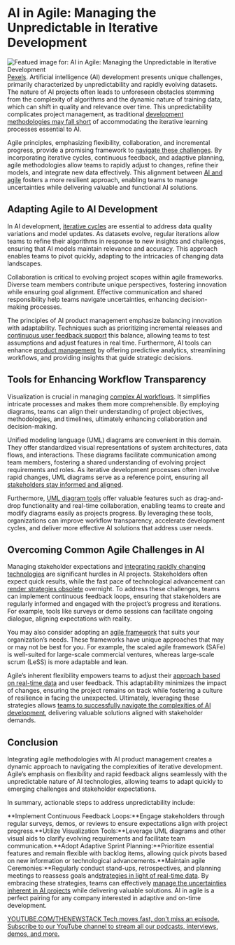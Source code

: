 # AI in Agile: Managing the Unpredictable in Iterative Development
![Featued image for: AI in Agile: Managing the Unpredictable in Iterative Development](https://cdn.thenewstack.io/media/2025/01/de22ec7d-pexels-photo-3861938-1024x683.webp)
[Pexels](https://www.pexels.com/photo/female-engineer-designing-equipment-3861938/).
Artificial intelligence (AI) development presents unique challenges, primarily characterized by unpredictability and rapidly evolving datasets. The nature of AI projects often leads to unforeseen obstacles stemming from the complexity of algorithms and the dynamic nature of training data, which can shift in quality and relevance over time. This unpredictability complicates project management, as traditional [development methodologies may fall short](https://thenewstack.io/even-data-driven-companies-fall-short-of-their-datas-potential/) of accommodating the iterative learning processes essential to AI.

Agile principles, emphasizing flexibility, collaboration, and incremental progress, provide a promising framework to [navigate these challenges](https://codimite.ai/blog/navigating-agile-challenges-strategies-for-success/). By incorporating iterative cycles, continuous feedback, and adaptive planning, agile methodologies allow teams to rapidly adjust to changes, refine their models, and integrate new data effectively. This alignment between [AI and agile](https://insights.daffodilsw.com/blog/ai-meets-agile-the-future-of-ai-driven-software-development) fosters a more resilient approach, enabling teams to manage uncertainties while delivering valuable and functional AI solutions.

## Adapting Agile to AI Development
In AI development, [iterative cycles](https://thenewstack.io/with-ai-now-a-commodity-the-speed-of-iteration-is-the-next-challenge/) are essential to address data quality variations and model updates. As datasets evolve, regular iterations allow teams to refine their algorithms in response to new insights and challenges, ensuring that AI models maintain relevance and accuracy. This approach enables teams to pivot quickly, adapting to the intricacies of changing data landscapes.

Collaboration is critical to evolving project scopes within agile frameworks. Diverse team members contribute unique perspectives, fostering innovation while ensuring goal alignment. Effective communication and shared responsibility help teams navigate uncertainties, enhancing decision-making processes.

The principles of AI product management emphasize balancing innovation with adaptability. Techniques such as prioritizing incremental releases and [continuous user feedback support](https://thenewstack.io/angular-material-support-continues-also-clerk-sdk-for-astro/) this balance, allowing teams to test assumptions and adjust features in real time. Furthermore, AI tools can enhance [product management](https://online.merrimack.edu/product-management-ai-tech/) by offering predictive analytics, streamlining workflows, and providing insights that guide strategic decisions.

## Tools for Enhancing Workflow Transparency
Visualization is crucial in managing [complex AI workflows](https://thenewstack.io/boost-azures-faas-capabilities-with-durable-functions/). It simplifies intricate processes and makes them more comprehensible. By employing diagrams, teams can align their understanding of project objectives, methodologies, and timelines, ultimately enhancing collaboration and decision-making.

Unified modeling language (UML) diagrams are convenient in this domain. They offer standardized visual representations of system architectures, data flows, and interactions. These diagrams facilitate communication among team members, fostering a shared understanding of evolving project requirements and roles. As iterative development processes often involve rapid changes, UML diagrams serve as a reference point, ensuring all [stakeholders stay informed and aligned](https://thenewstack.io/how-platform-teams-can-align-stakeholders/).

Furthermore, [UML diagram tools](https://www.lucidchart.com/pages/examples/uml_diagram_tool) offer valuable features such as drag-and-drop functionality and real-time collaboration, enabling teams to create and modify diagrams easily as projects progress. By leveraging these tools, organizations can improve workflow transparency, accelerate development cycles, and deliver more effective AI solutions that address user needs.

## Overcoming Common Agile Challenges in AI
Managing stakeholder expectations and [integrating rapidly changing technologies](https://thenewstack.io/3-benefits-of-technology-integrations-in-cloud-security/) are significant hurdles in AI projects. Stakeholders often expect quick results, while the fast pace of technological advancement can [render strategies obsolete](https://thenewstack.io/5-software-development-skills-ai-will-render-obsolete/) overnight. To address these challenges, teams can implement continuous feedback loops, ensuring that stakeholders are regularly informed and engaged with the project’s progress and iterations. For example, tools like surveys or demo sessions can facilitate ongoing dialogue, aligning expectations with reality.

You may also consider adopting an [agile framework](https://thenewstack.io/search-best-agile-framework-safe-less-another/) that suits your organization’s needs. These frameworks have unique approaches that may or may not be best for you. For example, the scaled agile framework (SAFe) is well-suited for large-scale commercial ventures, whereas large-scale scrum (LeSS) is more adaptable and lean.

Agile’s inherent flexibility empowers teams to adjust their [approach based on real-time data](https://thenewstack.io/how-event-processing-builds-business-speed-and-agility/) and user feedback. This adaptability minimizes the impact of changes, ensuring the project remains on track while fostering a culture of resilience in facing the unexpected. Ultimately, leveraging these strategies allows [teams to successfully navigate the complexities of AI development](https://thenewstack.io/managing-software-development-team-dynamics-from-within/), delivering valuable solutions aligned with stakeholder demands.

## Conclusion
Integrating agile methodologies with AI product management creates a dynamic approach to navigating the complexities of iterative development. Agile’s emphasis on flexibility and rapid feedback aligns seamlessly with the unpredictable nature of AI technologies, allowing teams to adapt quickly to emerging challenges and stakeholder expectations.

In summary, actionable steps to address unpredictability include:

**Implement Continuous Feedback Loops:**Engage stakeholders through regular surveys, demos, or reviews to ensure expectations align with project progress.**Utilize Visualization Tools:**Leverage UML diagrams and other visual aids to clarify evolving requirements and facilitate team communication.**Adopt Adaptive Sprint Planning:**Prioritize essential features and remain flexible with backlog items, allowing quick pivots based on new information or technological advancements.**Maintain agile Ceremonies:**Regularly conduct stand-ups, retrospectives, and planning meetings to reassess goals and[strategies in light of real-time data](https://thenewstack.io/choosing-the-right-database-strategy-on-premises-or-cloud/).
By embracing these strategies, teams can effectively [manage the uncertainties inherent in AI projects](https://thenewstack.io/project-management-for-the-next-50-million-developers/) while delivering valuable solutions. AI in agile is a perfect pairing for any company interested in adaptive and on-time development.

[
YOUTUBE.COM/THENEWSTACK
Tech moves fast, don't miss an episode. Subscribe to our YouTube
channel to stream all our podcasts, interviews, demos, and more.
](https://youtube.com/thenewstack?sub_confirmation=1)
